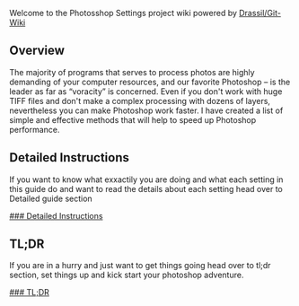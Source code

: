 Welcome to the Photosshop Settings project wiki powered by [Drassil/Git-Wiki](https://github.com/Drassil/git-wiki)

## Overview

The majority of programs that serves to process photos are highly demanding of your computer resources, and our favorite Photoshop – is the leader as far as “voracity” is concerned. Even if you don't work with huge TIFF files and don't make a complex processing with dozens of layers, nevertheless you can make Photoshop work faster. I have created a list of simple and effective methods that will help to speed up Photoshop performance.


## Detailed Instructions  

If you want to know what exxactily you are doing and what each setting in this guide do and want to read the details about each setting head over to Detailed guide section 

[### Detailed Instructions](#)


## TL;DR

If you are in a hurry and just want to get things going head over to tl;dr section, set things up and kick start your photoshop adventure.

[### TL;DR](#)


